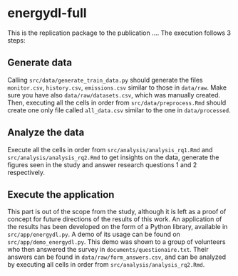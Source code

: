 # energydl-full

This is the replication package to the publication .... The execution follows 3 steps:

## Generate data

Calling `src/data/generate_train_data.py` should generate the files `monitor.csv`, `history.csv`, `emissions.csv` similar to those in `data/raw`. Make sure you have also `data/raw/datasets.csv`, which was manually created. Then, executing all the cells in order from `src/data/preprocess.Rmd` should create one only file called `all_data.csv` similar to the one in `data/processed`.

## Analyze the data

Execute all the cells in order from `src/analysis/analysis_rq1.Rmd` and `src/analysis/analysis_rq2.Rmd` to get insights on the data, generate the figures seen in the study and answer research questions 1 and 2 respectively.

## Execute the application

This part is out of the scope from the study, although it is left as a proof of concept for future directions of the results of this work. An application of the results has been developed on the form of a Python library, available in `src/app/energydl.py`. A demo of its usage can be found on `src/app/demo_energydl.py`. This demo was shown to a group of volunteers who then answered the survey in `documents/questionaire.txt`. Their answers can be found in `data/raw/form_answers.csv`, and can be analyzed by executing all cells in order from `src/analysis/analysis_rq2.Rmd`.
